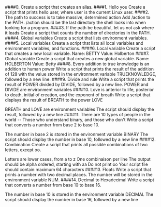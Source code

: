 ####0.<o> Create a script that creates an alias.
####1. Hello you Create a script that prints hello user, where user is the current Linux user. 
  ####2. The path to success is to take massive, determined action Add /action to the PATH. /action should be the last directory the shell looks into when looking for a program.
  ####3. If the path be beautiful, let us not ask where it leads Create a script that counts the number of directories in the PATH.
  ####4. Global variables Create a script that lists environment variables.
  ####5. Local variables Create a script that lists all local variables and environment variables, and functions.
  ####6. Local variable Create a script that creates a new local variable. Name: BETTY Value: Holberton
  ####7. Global variable Create a script that creates a new global variable. Name: HOLBERTON Value: Betty
  ####8. Every addition to true knowledge is an addition to human power Write a script that prints the result of the addition of 128 with the value stored in the environment variable TRUEKNOWLEDGE, followed by a new line.
  ####9. Divide and rule Write a script that prints the result of POWER divided by DIVIDE, followed by a new line. POWER and DIVIDE are environment variables 
  ####10. Love is anterior to life, posterior to death, initial of creation, and the exponent of breath Write a script that displays the result of BREATH to the power LOVE

BREATH and LOVE are environment variables
The script should display the result, followed by a new line
####11. There are 10 types of people in the world -- Those who understand binary, and those who don't Write a script that converts a number from base 2 to base 10.

The number in base 2 is stored in the environment variable BINARY
The script should display the number in base 10, followed by a new line
####12. Combination Create a script that prints all possible combinations of two letters, except oo.

Letters are lower cases, from a to z
One combinaison per line
The output should be alpha ordered, starting with aa
Do not print oo
Your script file should contain maximum 64 characters
####13. Floats Write a script that prints a number with two decimal places. The number will be stored in the environment variable NUM. ####14. Decimal to Hexadecimal Write a script that converts a number from base 10 to base 16.

The number in base 10 is stored in the environment variable DECIMAL
The script should display the number in base 16, followed by a new line
